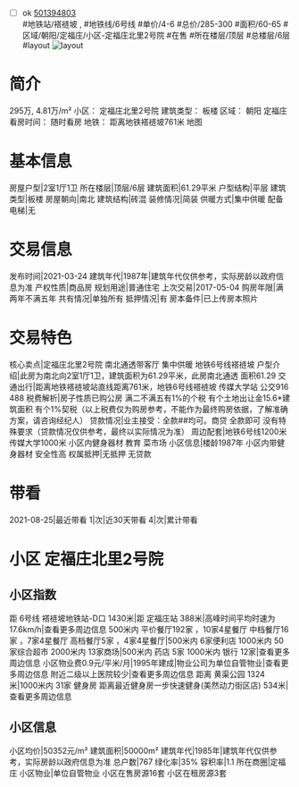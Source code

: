 - [ ] ok [501394803](https://bj.5i5j.com/ershoufang/501394803.html)  
 #地铁站/褡裢坡 ,  #地铁线/6号线
#单价/4-6 #总价/285-300 #面积/60-65   #区域/朝阳/定福庄/小区-定福庄北里2号院 #在售 #所在楼层/顶层 #总楼层/6层 #layout 
![layout](http://image2a.5i5j.com/bdir/layout/164003.jpg_P5.jpg) 
# 简介 
 295万,  4.81万/m² 
小区： 定福庄北里2号院
建筑类型： 板楼
区域： 朝阳 定福庄
看房时间： 随时看房
地铁： 距离地铁褡裢坡761米 地图
# 基本信息 
 房屋户型|2室1厅1卫
所在楼层|顶层/6层
建筑面积|61.29平米
户型结构|平层
建筑类型|板楼
房屋朝向|南北
建筑结构|砖混
装修情况|简装
供暖方式|集中供暖
配备电梯|无
# 交易信息 
 发布时间|2021-03-24
建筑年代|1987年|建筑年代仅供参考，实际房龄以政府信息为准
产权性质|商品房
规划用途|普通住宅
上次交易|2017-05-04
购房年限|满两年不满五年
共有情况|单独所有
抵押情况|有
房本备件|已上传房本照片
# 交易特色 
 核心卖点|定福庄北里2号院 南北通透带客厅 集中供暖 地铁6号线褡裢坡
户型介绍|此房为南北向2室1厅1卫，建筑面积为61.29平米，此房南北通透  面积61.29
交通出行|距离地铁褡裢坡站直线距离761米，地铁6号线褡裢坡 传媒大学站  公交916   488
税费解析|房子性质已购公房 满二不满五有1%的个税 有个土地出让金15.6*建筑面积 有个1%契税（以上税费仅为购房参考，不能作为最终购房依据，了解准确方案，请咨询经纪人）
贷款情况|业主接受：全款##均可。商贷 全款即可  没有特殊要求（贷款情况仅供参考，最终以实际情况为准）
周边配套|地铁6号线1200米 传媒大学1000米 小区内健身器材   教育 菜市场
小区信息|楼龄1987年 小区内带健身器材 安全性高
权属抵押|无抵押  无贷款
# 带看 
 2021-08-25|最近带看	 1|次|近30天带看	 4|次|累计带看
# 小区 定福庄北里2号院
## 小区指数 
 距 6号线 褡裢坡地铁站-D口 1430米|距 定福庄站 388米|高峰时间平均时速为17.6km/h|查看更多周边信息
500米内 平价餐厅192家 ，10家4星餐厅
中档餐厅16家 ，7家4星餐厅
高档餐厅5家 ，4家4星餐厅|500米内 6家便利店
1000米内 50家综合超市
2000米内 13家商场|500米内 药店 5家
1000米内 银行 12家|查看更多周边信息
小区物业费0.9元/平米/月|1995年建成|物业公司为单位自管物业|查看更多周边信息
附近二级以上医院较少|查看更多周边信息
距离 黄渠公园 1324米|1000米内 31家 健身房
距离最近健身房一步快速健身(美然动力街区店) 534米|查看更多周边信息
## 小区信息 
 小区均价|50352元/m²
建筑面积|50000m²
建筑年代|1985年|建筑年代仅供参考，实际房龄以政府信息为准
总户数|767
绿化率|35%
容积率|1.1
所在商圈|定福庄
小区物业|单位自管物业
小区在售房源16套
小区在租房源3套
